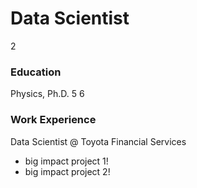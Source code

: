 # Data Scientist
2
### Education
Physics, Ph.D.
5
6
### Work Experience
Data Scientist @ Toyota Financial Services
- big impact project 1!
- big impact project 2!

